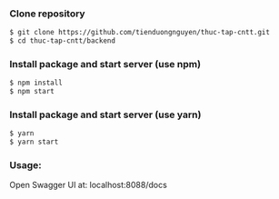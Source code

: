 ### Clone repository
```bash
$ git clone https://github.com/tienduongnguyen/thuc-tap-cntt.git
$ cd thuc-tap-cntt/backend
```
### Install package and start server (use npm)
```bash
$ npm install
$ npm start
```
### Install package and start server (use yarn)
```bash
$ yarn
$ yarn start
```
### Usage:
Open Swagger UI at: localhost:8088/docs
